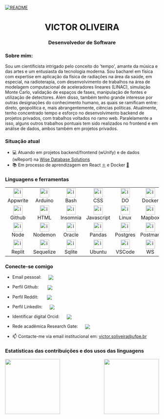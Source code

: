 [![README](https://img.shields.io/static/v1?label=readme&message=en-US&color=blue&style=plastic)](./README.md)

<h1 align="center">VICTOR OLIVEIRA</h1>
<h3 align="center">Desenvolvedor de Software</h3>

### Sobre mim:

Sou um cientificista intrigado pelo conceito do 'tempo', amante da música e das artes e um entusiasta da tecnologia moderna. Sou bacharel em física com expertise em aplicação da física de radiações na área da saúde, em especial, na radioterapia, com desenvolvimento de trabalhos na área de modelagem computacional de aceleradores lineares (LINAC), simulação Monte Carlo, validação de espaços de fases, manipulação de fontes e utilização de detectores. Além disso, também tenho grande interesse por outras designações do conhecimento humano, as quais se ramificam entre: direto, geopolítica e, mais abrangentemente, ciências políticas. Atualmente, tenho concentrado tempo e esforço no desenvolvimento backend de projetos privados, com trabalhos voltados no ramo web. Paralelamente a isso, alguns outros trabalhos pontuais tem sido realizados no frontend e em análise de dados, ambos também em projetos privados.

### Situação atual

- 💻 Atuando em projetos backend/frontend (wUnify) e de dados (wReport) na [Wise Database Solutions](https://github.com/WiseDB)
- 📚 Em processo de aprendizagem em React [⚛️](https://reactjs.org/) e Docker [🐳](https://www.docker.com/)

### Linguagens e ferramentas

<table align="center">
  <tr>
    <td align="center" width="96">
      <a href="https://appwrite.io/">
        <img src="https://skillicons.dev/icons?i=appwrite" alt="icon" width="30" height="30"/>
      </a>
      <br>Appwrite
    </td>
    <td align="center" width="96">
      <a href="https://www.arduino.cc/">
        <img src="https://skillicons.dev/icons?i=arduino" alt="icon" width="30" height="30"/>
      </a>
      <br>Arduino
    </td>
    <td align="center" width="96">
      <a href="https://www.gnu.org/software/bash/">
        <img src="https://skillicons.dev/icons?i=bash" alt="icon" width="30" height="30"/>
      </a>
      <br>Bash
    </td>
    <td align="center" width="96">
      <a href="https://developer.mozilla.org/docs/Web/CSS">
        <img src="https://skillicons.dev/icons?i=css" alt="icon" width="30" height="30"/>
      </a>
      <br>CSS
    </td>
    <td align="center" width="96">
      <a href="https://www.digitalocean.com/">
        <img src="https://www.vectorlogo.zone/logos/digitalocean/digitalocean-tile.svg" alt="icon" width="30" height="30"/>
      </a>
      <br>DO
    </td>
    <td align="center" width="96">
      <a href="https://www.docker.com/">
        <img src="https://skillicons.dev/icons?i=docker" alt="icon" width="30" height="30"/>
      </a>
      <br>Docker
    </td>
    <td align="center" width="96">
      <a href="https://expressjs.com/">
        <img src="https://skillicons.dev/icons?i=express" alt="icon" width="30" height="30"/>
      </a>
      <br>Express
    </td>
    <td align="center" width="96">
      <a href="https://cloud.google.com/">
        <img src="https://skillicons.dev/icons?i=gcp" alt="icon" width="30" height="30"/>
      </a>
      <br>GCP
    </td>
    <td align="center" width="96">
      <a href="https://git-scm.com/">
        <img src="https://skillicons.dev/icons?i=git" alt="icon" width="30" height="30"/>
      </a>
      <br>Git
    </td>
  </tr>
  <tr>
    <td align="center" width="96">
      <a href="https://github.com/">
        <img src="https://skillicons.dev/icons?i=github" alt="icon" width="30" height="30"/>
      </a>
      <br>Github
    </td>
    <td align="center" width="96">
      <a href="https://developer.mozilla.org/docs/Web/HTML">
        <img src="https://skillicons.dev/icons?i=html" alt="icon" width="30" height="30"/>
      </a>
      <br>HTML
    </td>
    <td align="center" width="96">
      <a href="https://insomnia.rest/">
        <img src="https://seeklogo.com/images/I/insomnia-logo-A35E09EB19-seeklogo.com.png" alt="icon" width="30" height="30"/>
      </a>
      <br>Insomnia
    </td>
    <td align="center" width="96">
      <a href="https://www.javascript.com/">
        <img src="https://skillicons.dev/icons?i=js" alt="icon" width="30" height="30"/>
      </a>
      <br>Javascript
    </td>
    <td align="center" width="96">
      <a href="https://www.linux.org/">
        <img src="https://skillicons.dev/icons?i=linux" alt="icon" width="30" height="30"/>
      </a>
      <br>Linux
    </td>
    <td align="center" width="96">
      <a href="https://www.mapbox.com/">
        <img src="https://seeklogo.com/images/M/mapbox-logo-D6FDDD219C-seeklogo.com.png" alt="icon" width="30" height="30"/>
      </a>
      <br>Mapbox
    </td>
    <td align="center" width="96">
      <a href="https://www.mongodb.com/">
        <img src="https://skillicons.dev/icons?i=mongodb" alt="icon" width="30" height="30"/>
      </a>
      <br>Mongo
    </td>
    <td align="center" width="96">
      <a href="https://www.mysql.com/">
        <img src="https://skillicons.dev/icons?i=mysql" alt="icon" width="30" height="30"/>
      </a>
      <br>MySql
    </td>
    <td align="center" width="96">
      <a href="https://www.nginx.com/">
        <img src="https://skillicons.dev/icons?i=nginx" alt="icon" width="30" height="30"/>
      </a>
      <br>Nginx
    </td>
  </tr>
  <tr>
    <td align="center" width="96">
      <a href="https://nodejs.org/">
        <img src="https://skillicons.dev/icons?i=nodejs" alt="icon" width="30" height="30"/>
      </a>
      <br>Node
    </td>
    <td align="center" width="96">
      <a href="https://nodemon.io/">
        <img src="https://www.vectorlogo.zone/logos/nodemonio/nodemonio-icon.svg" alt="icon" width="30" height="30"/>
      </a>
      <br>Nodemon
    </td>
    <td align="center" width="96">
      <a href="https://www.oracle.com/">
        <img src="https://www.vectorlogo.zone/logos/oracle/oracle-icon.svg" alt="icon" width="30" height="30"/>
      </a>
      <br>Oracle
    </td>
    <td align="center" width="96">
      <a href="https://pandas.pydata.org/">
        <img src="https://www.vectorlogo.zone/logos/usepanda/usepanda-icon.svg" alt="icon" width="30" height="30"/>
      </a>
      <br>Pandas
    </td>
    <td align="center" width="96">
      <a href="https://www.postgresql.org/">
        <img src="https://skillicons.dev/icons?i=postgres" alt="icon" width="30" height="30"/>
      </a>
      <br>Postgres
    </td>
    <td align="center" width="96">
      <a href="https://www.postman.com/">
        <img src="https://skillicons.dev/icons?i=postman" alt="icon" width="30" height="30"/>
      </a>
      <br>Postman
    </td>
    <td align="center" width="96">
      <a href="https://plotly.com/">
        <img src="https://www.vectorlogo.zone/logos/plotly/plotly-icon.svg" alt="icon" width="30" height="30"/>
      </a>
      <br>Plotly
    </td>
    <td align="center" width="96">
      <a href="https://www.python.org/">
        <img src="https://skillicons.dev/icons?i=py" alt="icon" width="30" height="30"/>
      </a>
      <br>Python
    </td>
    <td align="center" width="96">
      <a href="https://react.dev/">
        <img src="https://skillicons.dev/icons?i=react" alt="icon" width="30" height="30"/>
      </a>
      <br>React
    </td>
  </tr>
  <tr>
    <td align="center" width="96">
      <a href="https://replit.com/">
        <img src="https://skillicons.dev/icons?i=replit" alt="icon" width="30" height="30"/>
      </a>
      <br>Replit
    </td>
    <td align="center" width="96">
      <a href="https://sequelize.org/">
        <img src="https://skillicons.dev/icons?i=sequelize" alt="icon" width="30" height="30"/>
      </a>
      <br>Sequelize
    </td>
    <td align="center" width="96">
      <a href="https://www.sqlite.org/index.html">
        <img src="https://skillicons.dev/icons?i=sqlite" alt="icon" width="30" height="30"/>
      </a>
      <br>Sqlite
    </td>
    <td align="center" width="96">
      <a href="https://ubuntu.com/">
        <img src="https://www.vectorlogo.zone/logos/ubuntu/ubuntu-icon.svg" alt="icon" width="30" height="30"/>
      </a>
      <br>Ubuntu
    </td>
    <td align="center" width="96">
      <a href="https://code.visualstudio.com/docs">
        <img src="https://skillicons.dev/icons?i=vscode" alt="icon" width="30" height="30"/>
      </a>
      <br>VSCode
    </td>
    <td align="center" width="96">
      <a href="https://github.com/websockets/ws">
        <img src="https://seeklogo.com/images/W/websocket-logo-91B815D333-seeklogo.com.png" alt="icon" width="30" height="30"/>
      </a>
      <br>WS
    </td>
    <!-- <td align="center" width="96">
      <a href="">
        <img src="" alt="icon" width="30" height="30"/>
      </a>
      <br>XXX
    </td>
    <td align="center" width="96">
      <a href="">
        <img src="" alt="icon" width="30" height="30"/>
      </a>
      <br>XXX
    </td>
    <td align="center" width="96">
      <a href="">
        <img src="" alt="icon" width="30" height="30"/>
      </a>
      <br>XXX
    </td> -->
  </tr>
</table>

### Conecte-se comigo

- Email pessoal:
  <a href="mailto:victor.oliveira011@gmail.com">
  <img align="center" src="https://img.shields.io/badge/Gmail-D14836?style=for-the-badge&logo=gmail&logoColor=white" style="margin-left: 20px;">
  </a>

- Perfil Github:
  <a href="https://github.com/0liveiraVictor">
  <img align="center" src="https://img.shields.io/badge/GitHub-100000?style=for-the-badge&logo=github&logoColor=white" style="margin-left: 25px;">
  </a>

- Perfil Reddit:
  <a href="https://www.reddit.com/user/victoroliveira_011">
  <img align="center" src="https://img.shields.io/badge/Reddit-FF5700?style=for-the-badge&logo=reddit&logoColor=white" style="margin-left: 25px;">
  </a>

- Perfil LinkedIn:
  <a href="https://www.linkedin.com/in/oliveiravictorrs/">
  <img align="center" src="https://img.shields.io/badge/LinkedIn-0077B5?style=for-the-badge&logo=linkedin&logoColor=white" style="margin-left: 20px;">
  </a>

- Identificar digital Orcid:
  <a href="https://orcid.org/0000-0003-3211-323X">
  <img align="center" src="https://img.shields.io/badge/orcid-A6CE39?style=for-the-badge&logo=orcid&logoColor=white" style="margin-left: 20px;">
  </a>

- Rede acadêmica Research Gate:
  <a href="https://www.researchgate.net/profile/Victor-Oliveira-27">
  <img align="center" src="https://img.shields.io/badge/Research_Gate-00CCBB.svg?&style=for-the-badge&logo=ResearchGate&logoColor=white" style="margin-left: 20px;">
  </a>

- 📫 Contacte-me via email institucional em: victor.soliveira@ufpe.br

### Estatísticas das contribuições e dos usos das linguagens

<div>
  <a href="https://github.com/0liveiraVictor">
    <img height="180cm" align="left" src="https://github-readme-stats.vercel.app/api?username=0liveiraVictor&line_height=25&card_width=380&border_radius=4&show_icons=true&count_private=true&theme=gotham&include_all_commits=true" />
  </a>
  <a href="https://github.com/0liveiraVictor">
    <img height="180cm" align="right" src="https://github-readme-stats.vercel.app/api/top-langs/?username=0liveiraVictor&layout=compact&card_width=280&border_radius=3&langs_count=20&theme=gotham" />
  </a>
</div>
